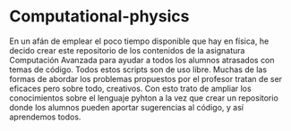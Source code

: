 # Computational-physics
En un afán de emplear el poco tiempo disponible que hay en física, he decido crear este repositorio de los contenidos de la asignatura Computación Avanzada para ayudar a todos los alumnos atrasados con temas de código. Todos estos scripts son de uso libre. Muchas de las formas de abordar los problemas propuestos por el profesor tratan de ser eficaces pero sobre todo, creativos. Con esto trato de ampliar los conocimientos sobre el lenguaje pyhton a la vez que crear un repositorio donde los alumnos pueden aportar sugerencias al código, y así aprendemos todos.
